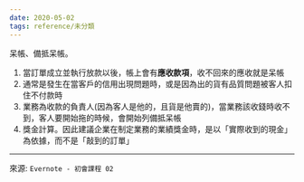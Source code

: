 ```yaml
---
date: 2020-05-02
tags: reference/未分類
---
```


呆帳、備抵呆帳。
1. 當訂單成立並執行放款以後，帳上會有**應收款項**，收不回來的應收就是呆帳
2. 通常是發生在當客戶的信用出現問題時，或是因為出的貨有品質問題被客人扣住不付款時
3. 業務為收款的負責人(因為客人是他的，且貨是他賣的)，當業務該收錢時收不到，客人要開始拖的時候，會開始列備抵呆帳
4. 獎金計算。因此建議企業在制定業務的業績獎金時，是以「實際收到的現金」為依據，而不是「敲到的訂單」

---
來源: `Evernote - 初會課程 02`